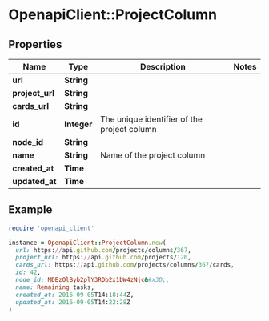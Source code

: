 # OpenapiClient::ProjectColumn

## Properties

| Name | Type | Description | Notes |
| ---- | ---- | ----------- | ----- |
| **url** | **String** |  |  |
| **project_url** | **String** |  |  |
| **cards_url** | **String** |  |  |
| **id** | **Integer** | The unique identifier of the project column |  |
| **node_id** | **String** |  |  |
| **name** | **String** | Name of the project column |  |
| **created_at** | **Time** |  |  |
| **updated_at** | **Time** |  |  |

## Example

```ruby
require 'openapi_client'

instance = OpenapiClient::ProjectColumn.new(
  url: https://api.github.com/projects/columns/367,
  project_url: https://api.github.com/projects/120,
  cards_url: https://api.github.com/projects/columns/367/cards,
  id: 42,
  node_id: MDEzOlByb2plY3RDb2x1bW4zNjc&#x3D;,
  name: Remaining tasks,
  created_at: 2016-09-05T14:18:44Z,
  updated_at: 2016-09-05T14:22:28Z
)
```

